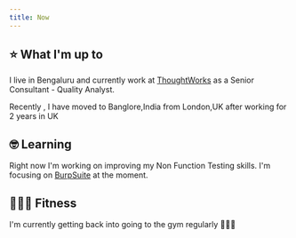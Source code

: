 ```yaml
---
title: Now
---
```



## ⭐ What I'm up to

I live in Bengaluru and currently work at [ThoughtWorks](https://www.thoughtworks.com/) as a Senior Consultant - Quality Analyst.

Recently , I have moved to Banglore,India from London,UK after working for 2 years in UK

## 🤓 Learning

Right now I'm working on improving my Non Function Testing skills. I'm focusing on [BurpSuite](https://portswigger.net/burp) at the moment.


## 🤸🏽‍♂️ Fitness

I'm currently getting back into going to the gym regularly 🏋🏽‍♂️

